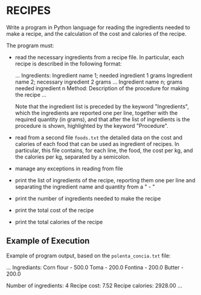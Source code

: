 # RECIPES

Write a program in Python language for reading the ingredients needed to make a recipe, and the
calculation of the cost and calories of the recipe.

The program must:

- read the necessary ingredients from a recipe file. In particular, each recipe is described in the following
  format:

  ...
  Ingredients:
  Ingredient name 1; needed ingredient 1 grams
  Ingredient name 2; necessary ingredient 2 grams
  ...
  Ingredient name n; grams needed ingredient n
  Method:
  Description of the procedure for making the recipe
  ...

  Note that the ingredient list is preceded by the keyword "Ingredients", which the ingredients are
  reported one per line, together with the required quantity (in grams), and that after the list of ingredients is
  the procedure is shown, highlighted by the keyword "Procedure".

- read from a second file `foods.txt` the detailed data on the cost and calories of each food that can be used as
  ingredient of recipes. In particular, this file contains, for each line, the food, the cost per kg, and the calories
  per kg, separated by a semicolon.
- manage any exceptions in reading from file
- print the list of ingredients of the recipe, reporting them one per line and separating the ingredient name and quantity
  from a " - "
- print the number of ingredients needed to make the recipe
- print the total cost of the recipe
- print the total calories of the recipe

## Example of Execution

Example of program output, based on the `polenta_concia.txt` file:

...
Ingrediants:
Corn flour - 500.0
Toma - 200.0
Fontina - 200.0
Butter - 200.0

Number of ingredients: 4
Recipe cost: 7.52
Recipe calories: 2928.00
...